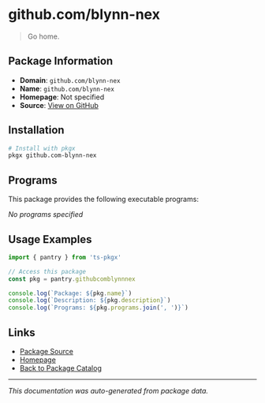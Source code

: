 # github.com/blynn-nex

> Go home.

## Package Information

- **Domain**: `github.com/blynn-nex`
- **Name**: `github.com/blynn-nex`
- **Homepage**: Not specified
- **Source**: [View on GitHub](https://github.com/pkgxdev/pantry/tree/main/projects/github.com/blynn-nex/package.yml)

## Installation

```bash
# Install with pkgx
pkgx github.com-blynn-nex
```

## Programs

This package provides the following executable programs:

*No programs specified*

## Usage Examples

```typescript
import { pantry } from 'ts-pkgx'

// Access this package
const pkg = pantry.githubcomblynnnex

console.log(`Package: ${pkg.name}`)
console.log(`Description: ${pkg.description}`)
console.log(`Programs: ${pkg.programs.join(', ')}`)
```

## Links

- [Package Source](https://github.com/pkgxdev/pantry/tree/main/projects/github.com/blynn-nex/package.yml)
- [Homepage](#)
- [Back to Package Catalog](../package-catalog.md)

---

*This documentation was auto-generated from package data.*

